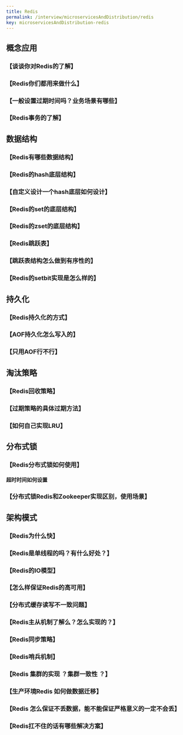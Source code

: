 ```yaml
---
title: Redis
permalink: /interview/microservicesAndDistribution/redis
key: microservicesAndDistribution-redis
---
```


## 概念应用

### 【谈谈你对Redis的了解】 

### 【Redis你们都用来做什么】 

### 【一般设置过期时间吗？业务场景有哪些】 

### 【Redis事务的了解】



## 数据结构

### 【Redis有哪些数据结构】

### 【Redis的hash底层结构】

### 【自定义设计一个hash底层如何设计】 

### 【Redis的set的底层结构】 

### 【Redis的zset的底层结构】

### 【Redis跳跃表】 

### 【跳跃表结构怎么做到有序性的】

### 【Redis的setbit实现是怎么样的】 

   


## 持久化

### 【Redis持久化的方式】

### 【AOF持久化怎么写入的】 

### 【只用AOF行不行】



## 淘汰策略

### 【Redis回收策略】

### 【过期策略的具体过期方法】

### 【如何自己实现LRU】 



## 分布式锁

### 【Redis分布式锁如何使用】

#### 	超时时间如何设置 



### 【分布式锁Redis和Zookeeper实现区别，使用场景】

###  

##  架构模式

### 【Redis为什么快】

### 【Redis是单线程的吗？有什么好处？】

### 【Redis的IO模型】

### 【怎么样保证Redis的高可用】

### 【分布式缓存读写不一致问题】

### 【Redis主从机制了解么？怎么实现的？】

### 【Redis同步策略】

### 【Redis哨兵机制】

### 【Redis 集群的实现  ？集群一致性 ？】

### 【生产环境Redis 如何做数据迁移】

### 【Redis 怎么保证不丢数据，能不能保证严格意义的一定不会丢】

### 【Redis扛不住的话有哪些解决方案】